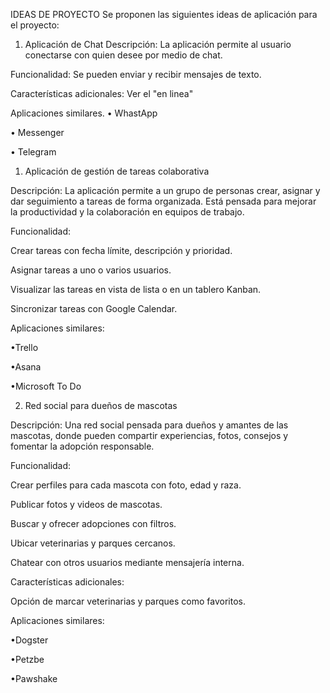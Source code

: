 IDEAS DE PROYECTO
Se proponen las siguientes ideas de aplicación para el proyecto:

1. Aplicación de Chat
Descripción:
La aplicación permite al usuario conectarse con quien desee por medio de chat.

Funcionalidad:
Se pueden enviar y recibir mensajes de texto.

Características adicionales:
Ver el "en linea"

Aplicaciones similares.
• WhastApp

• Messenger

• Telegram

1. Aplicación de gestión de tareas colaborativa

Descripción:
La aplicación permite a un grupo de personas crear, asignar y dar seguimiento a tareas de forma organizada. Está pensada para mejorar la productividad y la colaboración en equipos de trabajo.

Funcionalidad:

Crear tareas con fecha límite, descripción y prioridad.

Asignar tareas a uno o varios usuarios.

Visualizar las tareas en vista de lista o en un tablero Kanban.

Sincronizar tareas con Google Calendar.

Aplicaciones similares:

•Trello

•Asana

•Microsoft To Do

2. Red social para dueños de mascotas

Descripción:
Una red social pensada para dueños y amantes de las mascotas, donde pueden compartir experiencias, fotos, consejos y fomentar la adopción responsable.

Funcionalidad:

Crear perfiles para cada mascota con foto, edad y raza.

Publicar fotos y videos de mascotas.

Buscar y ofrecer adopciones con filtros.

Ubicar veterinarias y parques cercanos.

Chatear con otros usuarios mediante mensajería interna.

Características adicionales:

Opción de marcar veterinarias y parques como favoritos.

Aplicaciones similares:

•Dogster

•Petzbe

•Pawshake
